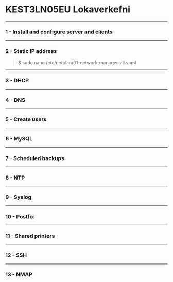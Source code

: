# KEST3LN05EU Lokaverkefni

***

### 1 - Install and configure server and clients

***
### 2 - Static IP address
> $ sudo nano /etc/netplan/01-network-manager-all.yaml


***
### 3 - DHCP

***
### 4 - DNS

***
### 5 - Create users

***
### 6 - MySQL

***
### 7 - Scheduled backups

***
### 8 - NTP

***
### 9 - Syslog

***
### 10 - Postfix

***
### 11 - Shared printers

***
### 12 - SSH

***
### 13 - NMAP
